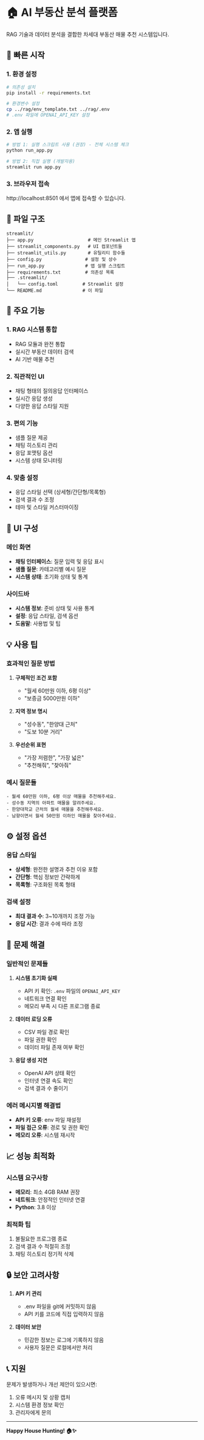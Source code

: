 # 🏠 AI 부동산 분석 플랫폼

RAG 기술과 데이터 분석을 결합한 차세대 부동산 매물 추천 시스템입니다.

## 🚀 빠른 시작

### 1. 환경 설정

```bash
# 의존성 설치
pip install -r requirements.txt

# 환경변수 설정
cp ../rag/env_template.txt ../rag/.env
# .env 파일에 OPENAI_API_KEY 설정
```

### 2. 앱 실행

```bash
# 방법 1: 실행 스크립트 사용 (권장) - 전체 시스템 체크
python run_app.py

# 방법 2: 직접 실행 (개발자용)
streamlit run app.py
```

### 3. 브라우저 접속

http://localhost:8501 에서 앱에 접속할 수 있습니다.

## 📁 파일 구조

```
streamlit/
├── app.py                    # 메인 Streamlit 앱
├── streamlit_components.py   # UI 컴포넌트들
├── streamlit_utils.py        # 유틸리티 함수들
├── config.py                # 설정 및 상수
├── run_app.py               # 앱 실행 스크립트
├── requirements.txt         # 의존성 목록
├── .streamlit/
│   └── config.toml         # Streamlit 설정
└── README.md               # 이 파일
```

## 🎯 주요 기능

### 1. **RAG 시스템 통합**
- RAG 모듈과 완전 통합
- 실시간 부동산 데이터 검색
- AI 기반 매물 추천

### 2. **직관적인 UI**
- 채팅 형태의 질의응답 인터페이스
- 실시간 응답 생성
- 다양한 응답 스타일 지원

### 3. **편의 기능**
- 샘플 질문 제공
- 채팅 히스토리 관리
- 응답 포맷팅 옵션
- 시스템 상태 모니터링

### 4. **맞춤 설정**
- 응답 스타일 선택 (상세형/간단형/목록형)
- 검색 결과 수 조정
- 테마 및 스타일 커스터마이징

## 🎨 UI 구성

### 메인 화면
- **채팅 인터페이스**: 질문 입력 및 응답 표시
- **샘플 질문**: 카테고리별 예시 질문
- **시스템 상태**: 초기화 상태 및 통계

### 사이드바
- **시스템 정보**: 준비 상태 및 사용 통계
- **설정**: 응답 스타일, 검색 옵션
- **도움말**: 사용법 및 팁

## 💡 사용 팁

### 효과적인 질문 방법
1. **구체적인 조건 포함**
   - "월세 60만원 이하, 6평 이상"
   - "보증금 5000만원 이하"

2. **지역 정보 명시**
   - "성수동", "한양대 근처"
   - "도보 10분 거리"

3. **우선순위 표현**
   - "가장 저렴한", "가장 넓은"
   - "추천해줘", "찾아줘"

### 예시 질문들
```
- 월세 60만원 이하, 6평 이상 매물을 추천해주세요.
- 성수동 지역의 아파트 매물을 알려주세요.
- 한양대학교 근처의 월세 매물을 추천해주세요.
- 남향이면서 월세 50만원 이하인 매물을 찾아주세요.
```

## ⚙️ 설정 옵션

### 응답 스타일
- **상세형**: 완전한 설명과 추천 이유 포함
- **간단형**: 핵심 정보만 간략하게
- **목록형**: 구조화된 목록 형태

### 검색 설정
- **최대 결과 수**: 3~10개까지 조정 가능
- **응답 시간**: 결과 수에 따라 조정

## 🔧 문제 해결

### 일반적인 문제들

1. **시스템 초기화 실패**
   - API 키 확인: `.env` 파일의 `OPENAI_API_KEY`
   - 네트워크 연결 확인
   - 메모리 부족 시 다른 프로그램 종료

2. **데이터 로딩 오류**
   - CSV 파일 경로 확인
   - 파일 권한 확인
   - 데이터 파일 존재 여부 확인

3. **응답 생성 지연**
   - OpenAI API 상태 확인
   - 인터넷 연결 속도 확인
   - 검색 결과 수 줄이기

### 에러 메시지별 해결법
- **API 키 오류**: env 파일 재설정
- **파일 접근 오류**: 경로 및 권한 확인
- **메모리 오류**: 시스템 재시작

## 📈 성능 최적화

### 시스템 요구사항
- **메모리**: 최소 4GB RAM 권장
- **네트워크**: 안정적인 인터넷 연결
- **Python**: 3.8 이상

### 최적화 팁
1. 불필요한 프로그램 종료
2. 검색 결과 수 적절히 조정
3. 채팅 히스토리 정기적 삭제

## 🔒 보안 고려사항

1. **API 키 관리**
   - .env 파일을 git에 커밋하지 않음
   - API 키를 코드에 직접 입력하지 않음

2. **데이터 보안**
   - 민감한 정보는 로그에 기록하지 않음
   - 사용자 질문은 로컬에서만 처리

## 📞 지원

문제가 발생하거나 개선 제안이 있으시면:
1. 오류 메시지 및 상황 캡처
2. 시스템 환경 정보 확인
3. 관리자에게 문의

---

**Happy House Hunting! 🏠✨**